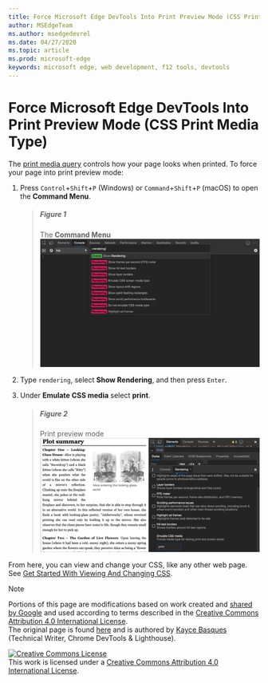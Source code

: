 ```yaml
---
title: Force Microsoft Edge DevTools Into Print Preview Mode (CSS Print Media Type)
author: MSEdgeTeam
ms.author: msedgedevrel
ms.date: 04/27/2020
ms.topic: article
ms.prod: microsoft-edge
keywords: microsoft edge, web development, f12 tools, devtools
---
```

<!-- Copyright Kayce Basques 

   Licensed under the Apache License, Version 2.0 (the "License");
   you may not use this file except in compliance with the License.
   You may obtain a copy of the License at

       https://www.apache.org/licenses/LICENSE-2.0

   Unless required by applicable law or agreed to in writing, software
   distributed under the License is distributed on an "AS IS" BASIS,
   WITHOUT WARRANTIES OR CONDITIONS OF ANY KIND, either express or implied.
   See the License for the specific language governing permissions and
   limitations under the License.  -->





# Force Microsoft Edge DevTools Into Print Preview Mode (CSS Print Media Type)   



The [print media query][MDNUsingMediaQueries] controls how your page looks when printed.  To force your page into print preview mode:  

1.  Press `Control`+`Shift`+`P` \(Windows\) or `Command`+`Shift`+`P` \(macOS\) to open the **Command Menu**.  
    
    > ##### Figure 1  
    > The **Command Menu**  
    > ![The Command Menu][ImageCommandMenu]  
    
1.  Type `rendering`, select **Show Rendering**, and then press `Enter`.  
1.  Under **Emulate CSS media** select **print**.  
    
    > ##### Figure 2  
    > Print preview mode  
    > ![Print preview mode][ImagePrintMode]  
    
From here, you can view and change your CSS, like any other web page.  See [Get Started With Viewing And Changing CSS][DevToolsCSSGetStarted].  

 



<!-- image links -->  

[ImageCommandMenu]: /microsoft-edge/devtools-guide-chromium/media/css-console-command-menu-rendering.msft.png "Figure 1: The Command Menu"  
[ImagePrintMode]: /microsoft-edge/devtools-guide-chromium/media/css-elements-styles-qs-rendering-emulate-css-media-print.msft.png "Figure 2: Print preview mode"  

<!-- links -->  

[MicrosoftEdgeDevTools]: /microsoft-edge/devtools-guide-chromium "Microsoft Edge (Chromium) Developer Tools"  
[DevToolsCSSGetStarted]: /microsoft-edge/devtools-guide-chromium/css/index "Get Started With Viewing And Changing CSS"  

[MDNUsingMediaQueries]: https://developer.mozilla.org/docs/Web/CSS/Media_Queries/Using_media_queries "Using media queries | MDN"  

> [!NOTE]
> Portions of this page are modifications based on work created and [shared by Google][GoogleSitePolicies] and used according to terms described in the [Creative Commons Attribution 4.0 International License][CCA4IL].  
> The original page is found [here](https://developers.google.com/web/tools/chrome-devtools/css/print-preview) and is authored by [Kayce Basques][KayceBasques] \(Technical Writer, Chrome DevTools \& Lighthouse\).  

[![Creative Commons License][CCby4Image]][CCA4IL]  
This work is licensed under a [Creative Commons Attribution 4.0 International License][CCA4IL].  

[CCA4IL]: https://creativecommons.org/licenses/by/4.0  
[CCby4Image]: https://i.creativecommons.org/l/by/4.0/88x31.png  
[GoogleSitePolicies]: https://developers.google.com/terms/site-policies  
[KayceBasques]: https://developers.google.com/web/resources/contributors/kaycebasques  
